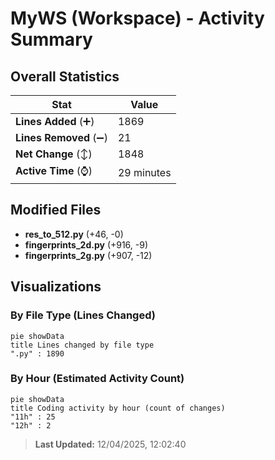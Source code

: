 # MyWS (Workspace) - Activity Summary 

## Overall Statistics

| Stat                   | Value                                                             |
| ---------------------- | ----------------------------------------------------------------- |
| **Lines Added** (➕)   | 1869                                          |
| **Lines Removed** (➖) | 21                                        |
| **Net Change** (↕)    | 1848                |
| **Active Time** (⌚)   | 29 minutes |


## Modified Files
- **res_to_512.py** (+46, -0)
- **fingerprints_2d.py** (+916, -9)
- **fingerprints_2g.py** (+907, -12)

## Visualizations

### By File Type (Lines Changed)

```mermaid
pie showData
title Lines changed by file type
".py" : 1890
```

### By Hour (Estimated Activity Count)

```mermaid
pie showData
title Coding activity by hour (count of changes)
"11h" : 25
"12h" : 2
```


> **Last Updated:** 12/04/2025, 12:02:40